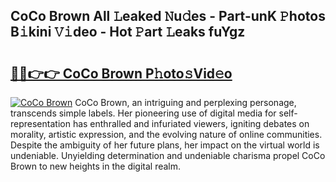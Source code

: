 ## CoCo Brown All 𝙻eaked 𝙽u𝚍es - Part-unK 𝙿hotos B𝚒kini 𝚅𝚒deo - Hot 𝙿art 𝙻eaks fuYgz

# <h2><a href="http://ld0ssl.urlbe.top/?page=CoCo+Brown">🔗🔗👉👉 CoCo Brown P𝚑oto𝚜Vid𝚎o</a></h2>

[![CoCo Brown](https://i.imgur.com/eBuTRDB.gif)](http://ld0ssl.urlbe.top/?page=CoCo+Brown)
CoCo Brown, an intriguing and perplexing personage, transcends simple labels. Her pioneering use of digital media for self-representation has enthralled and infuriated viewers, igniting debates on morality, artistic expression, and the evolving nature of online communities. Despite the ambiguity of her future plans, her impact on the virtual world is undeniable. Unyielding determination and undeniable charisma propel CoCo Brown to new heights in the digital realm.
